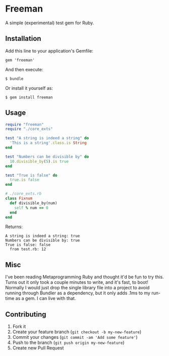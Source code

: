 # Freeman

A simple (experimental) test gem for Ruby.

## Installation

Add this line to your application's Gemfile:

    gem 'freeman'

And then execute:

    $ bundle

Or install it yourself as:

    $ gem install freeman

## Usage

```ruby
require "freeman"
require "./core_exts"

test "A string is indeed a string" do
  'This is a string'.class.is String 
end

test "Numbers can be divisible by" do
  10.divisible_by(5).is true
end

test "True is false" do
  true.is false
end

# ./core_exts.rb
class Fixnum
  def divisible_by(num)
    self % num == 0
  end
end
```

Returns:

```shell
A string is indeed a string: true
Numbers can be divisible by: true
True is false: false
  from test.rb: 12
```

## Misc

I've been reading Metaprogramming Ruby and thought it'd be fun to try this. Turns out it only took a couple minutes to write, and it's fast, to boot! Normally I would just drop the single library file into a project to avoid running through Bundler as a dependency, but it only adds .1ms to my run-time as a gem. I can live with that.

## Contributing

1. Fork it
2. Create your feature branch (`git checkout -b my-new-feature`)
3. Commit your changes (`git commit -am 'Add some feature'`)
4. Push to the branch (`git push origin my-new-feature`)
5. Create new Pull Request
